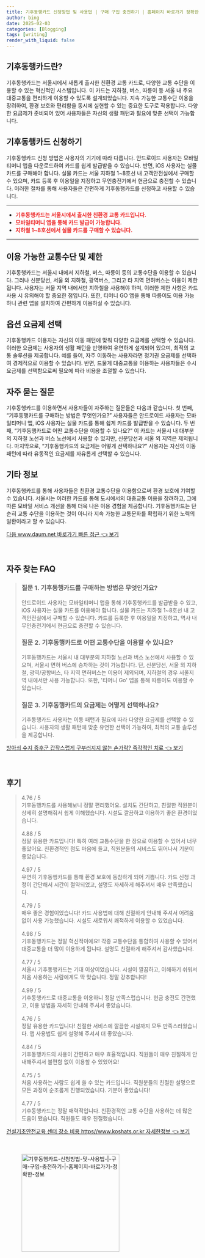 ```yaml
---
title: 기후동행카드 신청방법 및 사용법 | 구매 구입 충전하기 | 홈페이지 바로가기 정확한 정보
author: bing
date: 2025-02-03
categories: [Blogging]
tags: [writing]
render_with_liquid: false
---
```



<h2 id='기후동행카드란'>기후동행카드란?</h2>

<p>기후동행카드는 서울시에서 새롭게 출시한 친환경 교통 카드로, 다양한 교통 수단을 이용할 수 있는 혁신적인 시스템입니다. 이 카드는 지하철, 버스, 따릉이 등 서울 내 주요 대중교통을 편리하게 이용할 수 있도록 설계되었습니다. 지속 가능한 교통수단 이용을 장려하여, 환경 보호와 편리함을 동시에 실현할 수 있는 중요한 도구로 작용합니다. 다양한 요금제가 준비되어 있어 사용자들은 자신의 생활 패턴과 필요에 맞춘 선택이 가능합니다.</p>

<h2 id='기후동행카드신청하기'>기후동행카드 신청하기</h2>

<p>기후동행카드 신청 방법은 사용자의 기기에 따라 다릅니다. 안드로이드 사용자는 모바일티머니 앱을 다운로드하여 카드를 쉽게 발급받을 수 있습니다. 반면, iOS 사용자는 실물 카드를 구매해야 합니다. 실물 카드는 서울 지하철 1~8호선 내 고객안전실에서 구매할 수 있으며, 카드 등록 후 이용일을 지정하고 무인충전기에서 현금으로 충전할 수 있습니다. 이러한 절차를 통해 사용자들은 간편하게 기후동행카드를 신청하고 사용할 수 있습니다.</p>

<hr />

<ul>
    <li><b><span style="color: #ee2323;">기후동행카드는 서울시에서 출시한 친환경 교통 카드입니다.</span></b></li>
    <li><b><span style="color: #ee2323;">모바일티머니 앱을 통해 카드 발급이 가능합니다.</span></b></li>
    <li><b><span style="color: #ee2323;">지하철 1~8호선에서 실물 카드를 구매할 수 있습니다.</span></b></li>
</ul>

<hr />

<h2 id='이용가능한교통수단및제한'>이용 가능한 교통수단 및 제한</h2>

<p>기후동행카드는 서울시 내에서 지하철, 버스, 따릉이 등의 교통수단을 이용할 수 있습니다. 그러나 신분당선, 서울 외 지하철, 광역버스, 그리고 타 지역 면허버스는 이용이 제한됩니다. 사용자는 서울 지역 내에서만 지하철을 사용해야 하며, 이러한 제한 사항은 카드 사용 시 유의해야 할 중요한 점입니다. 또한, 티머니 GO 앱을 통해 따릉이도 이용 가능하니 관련 앱을 설치하여 간편하게 이용하실 수 있습니다.</p>

<h2 id='옵션요금제선택'>옵션 요금제 선택</h2>

<p>기후동행카드 이용자는 자신의 이동 패턴에 맞춰 다양한 요금제를 선택할 수 있습니다. 이러한 요금제는 사용자의 생활 패턴을 반영하여 유연하게 설계되어 있으며, 최적의 교통 솔루션을 제공합니다. 예를 들어, 자주 이동하는 사용자라면 정기권 요금제를 선택하여 경제적으로 이용할 수 있습니다. 반면, 드물게 대중교통을 이용하는 사용자들은 수시 요금제를 선택함으로써 필요에 따라 비용을 조절할 수 있습니다.</p>

<h2 id='자주묻는질문'>자주 묻는 질문</h2>

<p>기후동행카드를 이용하면서 사용자들이 자주하는 질문들은 다음과 같습니다. 첫 번째, “기후동행카드를 구매하는 방법은 무엇인가요?” 사용자들은 안드로이드 사용자는 모바일티머니 앱, iOS 사용자는 실물 카드를 통해 쉽게 카드를 발급받을 수 있습니다. 두 번째, “기후동행카드로 어떤 교통수단을 이용할 수 있나요?” 이 카드는 서울시 내 대부분의 지하철 노선과 버스 노선에서 사용할 수 있지만, 신분당선과 서울 외 지역은 제외됩니다. 마지막으로, “기후동행카드의 요금제는 어떻게 선택하나요?” 사용자는 자신의 이동 패턴에 따라 유동적인 요금제를 자유롭게 선택할 수 있습니다.</p>

<h2 id='기타정보'>기타 정보</h2>

<p>기후동행카드를 통해 사용자들은 친환경 교통수단을 이용함으로써 환경 보호에 기여할 수 있습니다. 서울시는 이러한 카드를 통해 도시에서의 대중교통 이용을 장려하고, 그에 따른 모바일 서비스 개선을 통해 더욱 나은 이용 경험을 제공합니다. 기후동행카드는 단순히 교통 수단을 이용하는 것이 아니라 지속 가능한 교통문화를 확립하기 위한 노력의 일환이라고 할 수 있습니다.</p>


<p><a class="click-button" title="다음 www.daum.net 바로가기 빠른 접근" href="https://24nara.github.io/posts/%EB%8B%A4%EC%9D%8C-www.daum.net-%EB%B0%94%EB%A1%9C%EA%B0%80%EA%B8%B0-%EB%B9%A0%EB%A5%B8-%EC%A0%91%EA%B7%BC/" rel="dofollow">다음 www.daum.net 바로가기 빠른 접근 👈 보기</a></p><br>
<h2 id='자주_찾는_FAQ'>자주 찾는 FAQ</h2>
<div itemscope="" itemtype="https://schema.org/FAQPage">
<blockquote>
<div itemscope="" itemprop="mainEntity" itemtype="https://schema.org/Question">
<h3 itemprop="name">질문 1. 기후동행카드를 구매하는 방법은 무엇인가요?</h3>
<div itemscope="" itemprop="acceptedAnswer" itemtype="https://schema.org/Answer">
<span itemprop="text">
<p>안드로이드 사용자는 모바일티머니 앱을 통해 기후동행카드를 발급받을 수 있고, iOS 사용자는 실물 카드를 이용해야 합니다. 실물 카드는 지하철 1~8호선 내 고객안전실에서 구매할 수 있습니다. 카드를 등록한 후 이용일을 지정하고, 역사 내 무인충전기에서 현금으로 충전할 수 있습니다.</p>
</span>
</div>
</div>

<div itemscope="" itemprop="mainEntity" itemtype="https://schema.org/Question">
<h3 itemprop="name">질문 2. 기후동행카드로 어떤 교통수단을 이용할 수 있나요?</h3>
<div itemscope="" itemprop="acceptedAnswer" itemtype="https://schema.org/Answer">
<span itemprop="text">
<p>기후동행카드는 서울시 내 대부분의 지하철 노선과 버스 노선에서 사용할 수 있으며, 서울시 면허 버스에 승차하는 것이 가능합니다. 단, 신분당선, 서울 외 지하철, 광역/공항버스, 타 지역 면허버스는 이용이 제외되며, 지하철의 경우 서울지역 내에서만 사용 가능합니다. 또한, '티머니 Go' 앱을 통해 따릉이도 이용할 수 있습니다.</p>
</span>
</div>
</div>

<div itemscope="" itemprop="mainEntity" itemtype="https://schema.org/Question">
<h3 itemprop="name">질문 3. 기후동행카드의 요금제는 어떻게 선택하나요?</h3>
<div itemscope="" itemprop="acceptedAnswer" itemtype="https://schema.org/Answer">
<span itemprop="text">
<p>기후동행카드 사용자는 이동 패턴과 필요에 따라 다양한 요금제를 선택할 수 있습니다. 사용자의 생활 패턴에 맞춘 유연한 선택이 가능하여, 최적의 교통 솔루션을 제공합니다.</p>
</span>
</div>
</div>
</blockquote>
</div>
<p><a class="click-button" title="방아쇠 수지 증후군 갑작스럽게 구부러지지 않는 손가락? 즉각적인 치료" href="https://24nara.github.io/posts/%EB%B0%A9%EC%95%84%EC%87%A0-%EC%88%98%EC%A7%80-%EC%A6%9D%ED%9B%84%EA%B5%B0-%EA%B0%91%EC%9E%91%EC%8A%A4%EB%9F%BD%EA%B2%8C-%EA%B5%AC%EB%B6%80%EB%9F%AC%EC%A7%80%EC%A7%80-%EC%95%8A%EB%8A%94-%EC%86%90%EA%B0%80%EB%9D%BD-%EC%A6%89%EA%B0%81%EC%A0%81%EC%9D%B8-%EC%B9%98%EB%A3%8C/" rel="dofollow">방아쇠 수지 증후군 갑작스럽게 구부러지지 않는 손가락? 즉각적인 치료 👈 보기</a></p><br>
<h2 id='후기'>후기</h2>
<div itemscope itemtype="https://schema.org/Product">
  <blockquote>
  <div itemprop="review" itemscope itemtype="https://schema.org/Review">
      <div itemprop="reviewRating" itemscope itemtype="https://schema.org/Rating"> <span itemprop="ratingValue">4.76</span> / <span itemprop="bestRating">5</span> </div>
      <span itemprop="reviewBody">기후동행카드를 사용해보니 정말 편리했어요. 설치도 간단하고, 친절한 직원분이 상세히 설명해줘서 쉽게 이해했습니다. 시설도 깔끔하고 이용하기 좋은 환경이었습니다.</span>
  </div>
  <br>
  <div itemprop="review" itemscope itemtype="https://schema.org/Review">
      <div itemprop="reviewRating" itemscope itemtype="https://schema.org/Rating"> <span itemprop="ratingValue">4.88</span> / <span itemprop="bestRating">5</span> </div>
      <span itemprop="reviewBody">정말 유용한 카드입니다! 특히 여러 교통수단을 한 장으로 이용할 수 있어서 너무 좋았어요. 친환경적인 점도 마음에 들고, 직원분들의 서비스도 뛰어나서 기분이 좋았습니다.</span>
  </div>
  <br>
  <div itemprop="review" itemscope itemtype="https://schema.org/Review">
      <div itemprop="reviewRating" itemscope itemtype="https://schema.org/Rating"> <span itemprop="ratingValue">4.97</span> / <span itemprop="bestRating">5</span> </div>
      <span itemprop="reviewBody">우연히 기후동행카드를 통해 환경 보호에 동참하게 되어 기쁩니다. 카드 신청 과정이 간단해서 시간이 절약되었고, 설명도 자세하게 해주셔서 매우 만족했습니다.</span>
  </div>
  <br>
  <div itemprop="review" itemscope itemtype="https://schema.org/Review">
      <div itemprop="reviewRating" itemscope itemtype="https://schema.org/Rating"> <span itemprop="ratingValue">4.79</span> / <span itemprop="bestRating">5</span> </div>
      <span itemprop="reviewBody">매우 좋은 경험이었습니다! 카드 사용법에 대해 친절하게 안내해 주셔서 어려움 없이 사용 가능했습니다. 시설도 새로워서 쾌적하게 이용할 수 있었습니다.</span>
  </div>
  <br>
  <div itemprop="review" itemscope itemtype="https://schema.org/Review">
      <div itemprop="reviewRating" itemscope itemtype="https://schema.org/Rating"> <span itemprop="ratingValue">4.98</span> / <span itemprop="bestRating">5</span> </div>
      <span itemprop="reviewBody">기후동행카드는 정말 혁신적이에요! 각종 교통수단을 통합하여 사용할 수 있어서 대중교통을 더 많이 이용하게 됩니다. 설명도 친절하게 해주셔서 감사했습니다.</span>
  </div>
  <br>
  <div itemprop="review" itemscope itemtype="https://schema.org/Review">
      <div itemprop="reviewRating" itemscope itemtype="https://schema.org/Rating"> <span itemprop="ratingValue">4.77</span> / <span itemprop="bestRating">5</span> </div>
      <span itemprop="reviewBody">서울시 기후동행카드는 기대 이상이었습니다. 시설이 깔끔하고, 이해하기 쉬워서 처음 사용하는 사람에게도 딱 맞습니다. 정말 강추합니다!</span>
  </div>
  <br>
  <div itemprop="review" itemscope itemtype="https://schema.org/Review">
      <div itemprop="reviewRating" itemscope itemtype="https://schema.org/Rating"> <span itemprop="ratingValue">4.99</span> / <span itemprop="bestRating">5</span> </div>
      <span itemprop="reviewBody">기후동행카드로 대중교통을 이용하니 정말 만족스럽습니다. 현금 충전도 간편했고, 이용 방법을 자세히 안내해 주셔서 좋았습니다.</span>
  </div>
  <br>
  <div itemprop="review" itemscope itemtype="https://schema.org/Review">
      <div itemprop="reviewRating" itemscope itemtype="https://schema.org/Rating"> <span itemprop="ratingValue">4.76</span> / <span itemprop="bestRating">5</span> </div>
      <span itemprop="reviewBody">정말 유용한 카드입니다! 친절한 서비스에 깔끔한 시설까지 모두 만족스러웠습니다. 앱 사용법도 쉽게 설명해 주셔서 더 좋았습니다.</span>
  </div>
  <br>
  <div itemprop="review" itemscope itemtype="https://schema.org/Review">
      <div itemprop="reviewRating" itemscope itemtype="https://schema.org/Rating"> <span itemprop="ratingValue">4.84</span> / <span itemprop="bestRating">5</span> </div>
      <span itemprop="reviewBody">기후동행카드의 사용이 간편하고 매우 효율적입니다. 직원들이 매우 친절하게 안내해주셔서 불편함 없이 이용할 수 있었어요!</span>
  </div>
  <br>
  <div itemprop="review" itemscope itemtype="https://schema.org/Review">
      <div itemprop="reviewRating" itemscope itemtype="https://schema.org/Rating"> <span itemprop="ratingValue">4.75</span> / <span itemprop="bestRating">5</span> </div>
      <span itemprop="reviewBody">처음 사용하는 사람도 쉽게 쓸 수 있는 카드입니다. 직원분들의 친절한 설명으로 모든 과정이 순조롭게 진행되었습니다. 기분이 좋았습니다!</span>
  </div>
  <br>
  <div itemprop="review" itemscope itemtype="https://schema.org/Review">
      <div itemprop="reviewRating" itemscope itemtype="https://schema.org/Rating"> <span itemprop="ratingValue">4.77</span> / <span itemprop="bestRating">5</span> </div>
      <span itemprop="reviewBody">기후동행카드는 정말 매력적입니다. 친환경적인 교통 수단을 사용하는 데 많은 도움이 됐습니다. 직원들도 매우 친절했습니다.</span>
  </div>
  </blockquote>
</div>
<p><a class="click-button" title="건설기초안전교육 센터 장소 비용 https//www.koshats.or.kr 자세한정보" href="https://24nara.github.io/posts/%EA%B1%B4%EC%84%A4%EA%B8%B0%EC%B4%88%EC%95%88%EC%A0%84%EA%B5%90%EC%9C%A1-%EC%84%BC%ED%84%B0-%EC%9E%A5%EC%86%8C-%EB%B9%84%EC%9A%A9-httpswww.koshats.or.kr-%EC%9E%90%EC%84%B8%ED%95%9C%EC%A0%95%EB%B3%B4/" rel="dofollow">건설기초안전교육 센터 장소 비용 https//www.koshats.or.kr 자세한정보 👈 보기</a></p><br>
<figure class="image"><img src="https://24nara.github.io/assets/img/thumbnail/기후동행카드-신청방법-및-사용법-|-구매-구입-충전하기-|-홈페이지-바로가기-정확한-정보.webp" alt="기후동행카드-신청방법-및-사용법-|-구매-구입-충전하기-|-홈페이지-바로가기-정확한-정보" width="256" height="256"></figure>